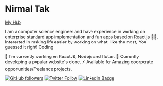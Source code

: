 # Nirmal Tak

[My Hub](https://github.com/nirmaltak92/nirmaltak)

I am a computer science engineer and have experience in working on enterprise standard app implementation and fun apps based on React.js 👨‍💻. Interested in making life easier by working on what i like the most, You guessed it right! Coding

🔭 I’m currently working on ReactJS, Nodejs and flutter.
🍔 Currently developing a popular website's clone.
⚡ Available for Amazing coorporate opportunities/Freelance projects.

[![GitHub followers](https://img.shields.io/github/followers/nirmaltak?style=social)](https://www.github.com/nirmaltak92)
[![Twitter Follow](https://img.shields.io/twitter/follow/NirmalTak?style=social)](https://www.twitter.com/tak_nirmal)
[![Linkedin Badge](https://img.shields.io/badge/-NirmalTak-blue?style=flat-square&logo=Linkedin&logoColor=white&link=https://www.linkedin.com/in/nirmal-tak-77659657/)](https://www.linkedin.com/in/nirmal-tak-77659657/)
